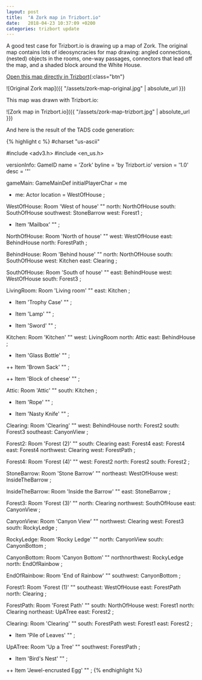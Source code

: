 ```yaml
---
layout: post
title:  "A Zork map in Trizbort.io"
date:   2018-04-23 10:37:09 +0200
categories: trizbort update
---
```

A good test case for Trizbort.io is drawing up a map of Zork. The original map contains lots of ideosyncracies for map drawing: angled connections, (nested) objects in the rooms, one-way passages, connectors that lead off the map, and a shaded block around the White House. 

[Open this map directly in Trizbort](/app/index.html?map=zork){:class="btn"}

![Original Zork map]({{ "/assets/zork-map-original.jpg" | absolute_url }})

This map was drawn with Trizbort.io:

![Zork map in Trizbort.io]({{ "/assets/zork-map-trizbort.jpg" | absolute_url }})

And here is the result of the TADS code generation:

{% highlight c %}
#charset "us-ascii"

#include <adv3.h>
#include <en_us.h>

versionInfo: GameID
  name = 'Zork'
  byline = 'by Trizbort.io'
  version = '1.0'
  desc = '"'

gameMain: GameMainDef
  initialPlayerChar = me

+ me: Actor
  location = WestOfHouse
;

WestOfHouse: Room 'West of house'
  ""
  north: NorthOfHouse
  south: SouthOfHouse
  southwest: StoneBarrow
  west: Forest1
;

+ Item 'Mailbox'
  ""
;

NorthOfHouse: Room 'North of house'
  ""
  west: WestOfHouse
  east: BehindHouse
  north: ForestPath
;

BehindHouse: Room 'Behind house'
  ""
  north: NorthOfHouse
  south: SouthOfHouse
  west: Kitchen
  east: Clearing
;

SouthOfHouse: Room 'South of house'
  ""
  east: BehindHouse
  west: WestOfHouse
  south: Forest3
;

LivingRoom: Room 'Living room'
  ""
  east: Kitchen
;

+ Item 'Trophy Case'
  ""
;

+ Item 'Lamp'
  ""
;

+ Item 'Sword'
  ""
;

Kitchen: Room 'Kitchen'
  ""
  west: LivingRoom
  north: Attic
  east: BehindHouse
;

+ Item 'Glass Bottle'
  ""
;

++ Item 'Brown Sack'
  ""
;

++ Item 'Block of cheese'
  ""
;

Attic: Room 'Attic'
  ""
  south: Kitchen
;

+ Item 'Rope'
  ""
;

+ Item 'Nasty Knife'
  ""
;

Clearing: Room 'Clearing'
  ""
  west: BehindHouse
  north: Forest2
  south: Forest3
  southeast: CanyonView
;

Forest2: Room 'Forest (2)'
  ""
  south: Clearing
  east: Forest4
  east: Forest4
  east: Forest4
  northwest: Clearing
  west: ForestPath
;

Forest4: Room 'Forest (4)'
  ""
  west: Forest2
  north: Forest2
  south: Forest2
;

StoneBarrow: Room 'Stone Barrow'
  ""
  northeast: WestOfHouse
  west: InsideTheBarrow
;

InsideTheBarrow: Room 'Inside the Barrow'
  ""
  east: StoneBarrow
;

Forest3: Room 'Forest (3)'
  ""
  north: Clearing
  northwest: SouthOfHouse
  east: CanyonView
;

CanyonView: Room 'Canyon View'
  ""
  northwest: Clearing
  west: Forest3
  south: RockyLedge
;

RockyLedge: Room 'Rocky Ledge'
  ""
  north: CanyonView
  south: CanyonBottom
;

CanyonBottom: Room 'Canyon Bottom'
  ""
  northnorthwest: RockyLedge
  north: EndOfRainbow
;

EndOfRainbow: Room 'End of Rainbow'
  ""
  southwest: CanyonBottom
;

Forest1: Room 'Forest (1)'
  ""
  southeast: WestOfHouse
  east: ForestPath
  north: Clearing
;

ForestPath: Room 'Forest Path'
  ""
  south: NorthOfHouse
  west: Forest1
  north: Clearing
  northeast: UpATree
  east: Forest2
;

Clearing: Room 'Clearing'
  ""
  south: ForestPath
  west: Forest1
  east: Forest2
;

+ Item 'Pile of Leaves'
  ""
;

UpATree: Room 'Up a Tree'
  ""
  southwest: ForestPath
;

+ Item 'Bird&#x27;s Nest'
  ""
;

++ Item 'Jewel-encrusted Egg'
  ""
;
{% endhighlight %}
